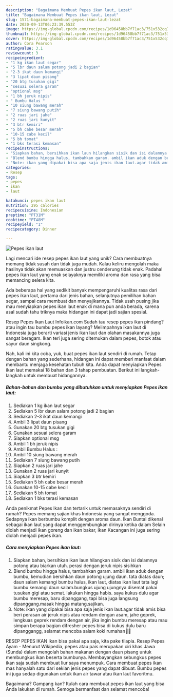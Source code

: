 ```yaml
---
description: "Bagaimana Membuat Pepes ikan laut, Lezat"
title: "Bagaimana Membuat Pepes ikan laut, Lezat"
slug: 1571-bagaimana-membuat-pepes-ikan-laut-lezat
date: 2020-09-13T06:23:39.553Z
image: https://img-global.cpcdn.com/recipes/1d96458bb7f71ac3/751x532cq70/pepes-ikan-laut-foto-resep-utama.jpg
thumbnail: https://img-global.cpcdn.com/recipes/1d96458bb7f71ac3/751x532cq70/pepes-ikan-laut-foto-resep-utama.jpg
cover: https://img-global.cpcdn.com/recipes/1d96458bb7f71ac3/751x532cq70/pepes-ikan-laut-foto-resep-utama.jpg
author: Cora Pearson
ratingvalue: 3.1
reviewcount: 3
recipeingredient:
- "1 kg ikan laut segar"
- "5 lbr daun salam potong jadi 2 bagian"
- "2-3 ikat daun kemangi"
- "3 lipat daun pisang"
- "20 btg tusukan gigi"
- "sesuai selera garam"
- "optional msg"
- "1 bh jeruk nipis"
- " Bumbu Halus "
- "10 siung bawang merah"
- "7 siung bawang putih"
- "2 ruas jari jahe"
- "2 ruas jari kunyit"
- "3 btr kemiri"
- "5 bh cabe besar merah"
- "10-15 cabe kecil"
- "5 bh tomat"
- "1 bks terasi kemasan"
recipeinstructions:
- "Siapkan bahan, bersihkan ikan laun hilangkan sisik dan isi dalamnya potong atau biarkan utuh. perasi dengan jeruk nipis sisihkan"
- "Blend bumbu hingga halus, tambahkan garam. ambil ikan aduk dengan bumbu, kemudian bersihkan daun potong ujung daun. tata diatas daun; daun salam kemangi bumbu halus, ikan laut, diatas ikan laut tata lagi bumbu kemangi daun salam.bungkus ujung ujungnya disemat pakai tusukan gigi atau semat. lakukan hingga habis. saya kukus dulu agar bumbu meresap, baru dipanggang, tapi bisa juga langsung dipanggang.masak hingga matang.sajikan."
- "Note: ikan yang dipakai bisa apa saja jenis ikan laut.agar tidak amis bisa beri perasan air jeruk nipis atau rendam dengan asam, jahe geprek, lengkuas geprek rendam dengan air, jika ingin bumbu meresap atau mau simpan berapa bagian difresher pepes bisa di kukus dulu baru dipanggangg, selamat mencoba salam koki rumahan👩‍🍳"
categories:
- Resep
tags:
- pepes
- ikan
- laut

katakunci: pepes ikan laut 
nutrition: 295 calories
recipecuisine: Indonesian
preptime: "PT31M"
cooktime: "PT48M"
recipeyield: "1"
recipecategory: Dinner

---
```



![Pepes ikan laut](https://img-global.cpcdn.com/recipes/1d96458bb7f71ac3/751x532cq70/pepes-ikan-laut-foto-resep-utama.jpg)

Lagi mencari ide resep pepes ikan laut yang unik? Cara membuatnya memang tidak susah dan tidak juga mudah. Kalau keliru mengolah maka hasilnya tidak akan memuaskan dan justru cenderung tidak enak. Padahal pepes ikan laut yang enak selayaknya memiliki aroma dan rasa yang bisa memancing selera kita.

Ada beberapa hal yang sedikit banyak mempengaruhi kualitas rasa dari pepes ikan laut, pertama dari jenis bahan, selanjutnya pemilihan bahan segar, sampai cara membuat dan menyajikannya. Tidak usah pusing jika mau menyiapkan pepes ikan laut enak di mana pun anda berada, karena asal sudah tahu triknya maka hidangan ini dapat jadi sajian spesial.

Resep Pepes Ikan Laut Infoikan.com Sudah tau resep pepes ikan pindang? atau ingin tau bumbu pepes ikan layang? Melimpahnya ikan laut di Indonesia juga berarti variasi jenis ikan laut dan olahan masakannya juga sangat beragam. Ikan teri juga sering ditemukan dalam pepes, botok atau sayur daun singkong.


Nah, kali ini kita coba, yuk, buat pepes ikan laut sendiri di rumah. Tetap dengan bahan yang sederhana, hidangan ini dapat memberi manfaat dalam membantu menjaga kesehatan tubuh kita. Anda dapat menyiapkan Pepes ikan laut memakai 18 bahan dan 3 tahap pembuatan. Berikut ini langkah-langkah untuk membuat hidangannya.

<!--inarticleads1-->

##### Bahan-bahan dan bumbu yang dibutuhkan untuk menyiapkan Pepes ikan laut:

1. Sediakan 1 kg ikan laut segar
1. Sediakan 5 lbr daun salam potong jadi 2 bagian
1. Sediakan 2-3 ikat daun kemangi
1. Ambil 3 lipat daun pisang
1. Gunakan 20 btg tusukan gigi
1. Gunakan sesuai selera garam
1. Siapkan optional msg
1. Ambil 1 bh jeruk nipis
1. Ambil  Bumbu Halus :
1. Ambil 10 siung bawang merah
1. Sediakan 7 siung bawang putih
1. Siapkan 2 ruas jari jahe
1. Gunakan 2 ruas jari kunyit
1. Siapkan 3 btr kemiri
1. Sediakan 5 bh cabe besar merah
1. Gunakan 10-15 cabe kecil
1. Sediakan 5 bh tomat
1. Sediakan 1 bks terasi kemasan


Anda penikmat Pepes Ikan dan tertarik untuk memasaknya sendiri di rumah? Pepes memang sajian khas Indonesia yang sangat menggoda. Sedapnya ikan berbumbu komplit dengan aroma daun. Ikan Buntal dikenal sebagai ikan laut yang dapat menggembungkan dirinya ketika dalam Selain diolah menjadi ikan goreng dan ikan bakar, ikan Kacangan ini juga sering diolah menjadi pepes ikan. 

<!--inarticleads2-->

##### Cara menyiapkan Pepes ikan laut:

1. Siapkan bahan, bersihkan ikan laun hilangkan sisik dan isi dalamnya potong atau biarkan utuh. perasi dengan jeruk nipis sisihkan
1. Blend bumbu hingga halus, tambahkan garam. ambil ikan aduk dengan bumbu, kemudian bersihkan daun potong ujung daun. tata diatas daun; daun salam kemangi bumbu halus, ikan laut, diatas ikan laut tata lagi bumbu kemangi daun salam.bungkus ujung ujungnya disemat pakai tusukan gigi atau semat. lakukan hingga habis. saya kukus dulu agar bumbu meresap, baru dipanggang, tapi bisa juga langsung dipanggang.masak hingga matang.sajikan.
1. Note: ikan yang dipakai bisa apa saja jenis ikan laut.agar tidak amis bisa beri perasan air jeruk nipis atau rendam dengan asam, jahe geprek, lengkuas geprek rendam dengan air, jika ingin bumbu meresap atau mau simpan berapa bagian difresher pepes bisa di kukus dulu baru dipanggangg, selamat mencoba salam koki rumahan👩‍🍳


RESEP PEPES IKAN Ikan bisa pakai apa saja, kita pake tilapia. Resep Pepes Ayam - Menurut Wikipedia, pepes atau pais merupakan ciri khas Jawa (Sunda) dalam mengolah bahan makanan dengan daun pisang untuk membungkus ikan beserta bumbunya. Membayangkan sebungkus pepes ikan saja sudah membuat liur saya menumpuk. Cara membuat pepes ikan mas hanyalah satu dari sekian jenis pepes yang dapat dibuat. Bumbu pepes ini juga sedap digunakan untuk ikan air tawar atau ikan laut favoritmu. 

Bagaimana? Gampang kan? Itulah cara membuat pepes ikan laut yang bisa Anda lakukan di rumah. Semoga bermanfaat dan selamat mencoba!
